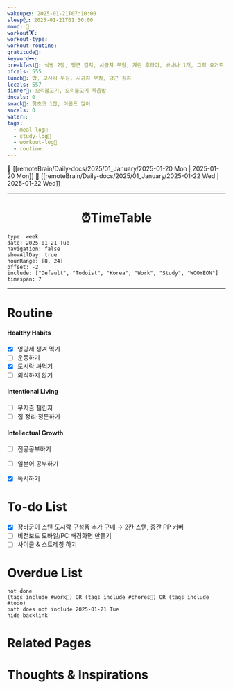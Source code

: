 ```yaml
---
wakeup🌞: 2025-01-21T07:10:00
sleep🌜: 2025-01-21T01:30:00
mood: 🥱
workout🏋️: 
workout-type: 
workout-routine: 
gratitude🙏: 
keyword🗝️: 
breakfast🍳: 식빵 2장, 당근 김치, 시금치 무침, 계란 후라이, 바나나 1개, 그릭 요거트 1스푼
bfcals: 555
lunch🍚: 밥, 고사리 무침, 시금치 무침, 당근 김치
lccals: 557
dinner🥗: 오리불고기, 오리불고기 볶음밥
dncals: 0
snack🍬: 핫초코 1잔, 아몬드 많이
sncals: 0
water💧: 
tags:
  - meal-log📝
  - study-log📓
  - workout-log💪
  - routine
---
```


🔺 [[remoteBrain/Daily-docs/2025/01_January/2025-01-20 Mon | 2025-01-20 Mon]]
🔻 [[remoteBrain/Daily-docs/2025/01_January/2025-01-22 Wed | 2025-01-22 Wed]]
___
<h1> <center>⏰TimeTable </center> </h1>

```gEvent
type: week
date: 2025-01-21 Tue
navigation: false
showAllDay: true
hourRange: [8, 24]
offset: -2
include: ["Default", "Todoist", "Korea", "Work", "Study", "WOOYEON"]
timespan: 7
```

--- 


# Routine 

####  Healthy Habits
- [x] 영양제 챙겨 먹기
- [ ] 운동하기
- [x] 도시락 싸먹기
- [ ] 외식하지 않기 

####  Intentional Living 
- [ ] 무지출 챌린지 
- [ ] 집 정리·정돈하기

#### Intellectual Growth
- [ ] 전공공부하기
- [ ] 일본어 공부하기
- [x] 독서하기



# To-do List

- [x] 장바군이 스탠 도시락 구성품 추가 구매 → 2칸 스탠, 중간 PP 커버
- [ ] 비전보드 모바일/PC 배경화면 만들기
- [ ] 사이클 & 스트레칭 하기 

# Overdue List
```tasks
not done
(tags include #work💼) OR (tags include #chores🧺) OR (tags include #todo)
path does not include 2025-01-21 Tue
hide backlink
```

# Related Pages



# Thoughts & Inspirations

